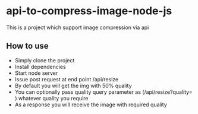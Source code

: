 # api-to-compress-image-node-js
This is a project which support image compression via api

## How to use
* Simply clone the project
* Install dependencies
* Start node server
* Issue post request at end point /api/resize
* By default you will get the img with 50% quality
* You can optionally pass quality query parameter as (/api/resize?quality= ) whatever quality you require
* As a response you will receive the image with required quality
